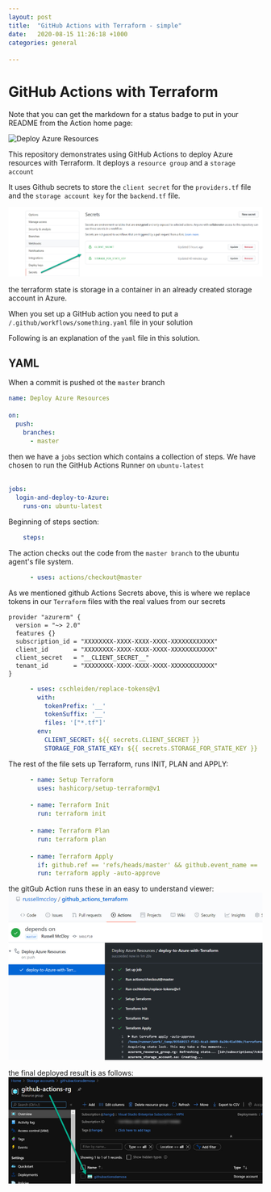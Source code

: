 ```yaml
---
layout: post
title:  "GitHub Actions with Terraform - simple"
date:   2020-08-15 11:26:18 +1000
categories: general

---
```


# GitHub Actions with Terraform

Note that you can get the markdown for a status badge to put in your README from the Action home page:

![Deploy Azure Resources](https://github.com/russellmccloy/github_actions_terraform/workflows/Deploy%20Azure%20Resources/badge.svg)

This repository demonstrates using GitHub Actions to deploy Azure resources with Terraform. It deploys a `resource group` and a `storage account`

It uses Github secrets to store the `client secret` for the `providers.tf` file and the `storage account key` for the `backend.tf` file.

![Secrets](/assets/secrets.jpg)

the terraform state is storage in a container in an already created storage account in Azure.

When you set up a GitHub action you need to put a `/.github/workflows/something.yaml` file in your solution

Following is an explanation of the `yaml` file in this solution.

## YAML

When a commit is pushed ot the `master` branch
```yaml
name: Deploy Azure Resources

on:
  push:
    branches:
      - master
```

then we have a `jobs` section which contains a collection of steps. 
We have chosen to run the GitHub Actions Runner on `ubuntu-latest`

```yaml

jobs:
  login-and-deploy-to-Azure:
    runs-on: ubuntu-latest
```

Beginning of steps section:
```yaml
    steps:
```

The action checks out the code from the `master branch` to the ubuntu agent's file system.

```yaml
      - uses: actions/checkout@master
```

As we mentioned github Actions Secrets above, this is where we replace tokens in our `Terraform` files with the real values from our secrets

```hcl
provider "azurerm" {
  version = "~> 2.0"
  features {}
  subscription_id = "XXXXXXXX-XXXX-XXXX-XXXX-XXXXXXXXXXXX"
  client_id       = "XXXXXXXX-XXXX-XXXX-XXXX-XXXXXXXXXXXX"
  client_secret   = "__CLIENT_SECRET__"
  tenant_id       = "XXXXXXXX-XXXX-XXXX-XXXX-XXXXXXXXXXXX"
}
```

```yaml
      - uses: cschleiden/replace-tokens@v1
        with:
          tokenPrefix: '__'
          tokenSuffix: '__'
          files: '["*.tf"]'
        env:
          CLIENT_SECRET: ${{ secrets.CLIENT_SECRET }}
          STORAGE_FOR_STATE_KEY: ${{ secrets.STORAGE_FOR_STATE_KEY }}
```

The rest of the file sets up Terraform, runs INIT, PLAN and APPLY:

```yaml
      - name: Setup Terraform
        uses: hashicorp/setup-terraform@v1

      - name: Terraform Init
        run: terraform init

      - name: Terraform Plan
        run: terraform plan

      - name: Terraform Apply
        if: github.ref == 'refs/heads/master' && github.event_name == 'push'
        run: terraform apply -auto-approve
```

the gitGub Action runs these in an easy to understand viewer:
![action_running](/assets/action_running.jpg)


the final deployed result is as follows:
![Deployed](/assets/az-sa-created.jpg)
